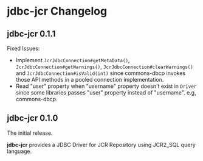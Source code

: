 jdbc-jcr Changelog
====================

## jdbc-jcr 0.1.1

Fixed Issues:

* Implement ```JcrJdbcConnection#getMetaData()```, ```JcrJdbcConnection#getWarnings()```, ```JcrJdbcConnection#clearWarnings()``` and ```JcrJdbcConnection#isValid(int)``` since commons-dbcp invokes those API methods in a pooled connection implementation.
* Read "user" property when "username" property doesn't exist in ```Driver``` since some libraries passes "user" property instead of "username". e.g, commons-dbcp.

## jdbc-jcr 0.1.0

The initial release.

**jdbc-jcr** provides a JDBC Driver for JCR Repository using JCR2_SQL query language.
